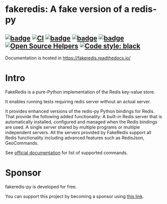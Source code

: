 fakeredis: A fake version of a redis-py
=======================================

[![badge](https://img.shields.io/pypi/v/fakeredis)](https://pypi.org/project/fakeredis/)
[![CI](https://github.com/cunla/fakeredis-py/actions/workflows/test.yml/badge.svg)](https://github.com/cunla/fakeredis-py/actions/workflows/test.yml)
[![badge](https://img.shields.io/endpoint?url=https://gist.githubusercontent.com/cunla/b756396efb895f0e34558c980f1ca0c7/raw/fakeredis-py.json)](https://github.com/cunla/fakeredis-py/actions/workflows/test.yml)
[![badge](https://img.shields.io/pypi/dm/fakeredis)](https://pypi.org/project/fakeredis/)
[![badge](https://img.shields.io/pypi/l/fakeredis)](./LICENSE)
[![Open Source Helpers](https://www.codetriage.com/cunla/fakeredis-py/badges/users.svg)](https://www.codetriage.com/cunla/fakeredis-py)
[![Code style: black](https://img.shields.io/badge/code%20style-black-000000.svg)](https://github.com/psf/black)
--------------------


Documentation is hosted in https://fakeredis.readthedocs.io/

# Intro

FakeRedis is a pure-Python implementation of the Redis key-value store.

It enables running tests requiring redis server without an actual server.

It provides enhanced versions of the redis-py Python bindings for Redis. That provide the following added functionality:
A built-in Redis server that is automatically installed, configured and managed when the Redis bindings are used. A
single server shared by multiple programs or multiple independent servers. All the servers provided by
FakeRedis support all Redis functionality including advanced features such as RedisJson, GeoCommands.

See [official documentation](https://fakeredis.readthedocs.io/) for list of supported commands.

# Sponsor

fakeredis-py is developed for free.

You can support this project by becoming a sponsor using [this link](https://github.com/sponsors/cunla).
